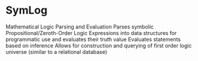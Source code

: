 # SymLog
Mathematical Logic Parsing and Evaluation
Parses symbolic Propositional/Zeroth-Order Logic Expressions into data structures for programmatic use and evaluates their truth value
Evaluates statements based on inference
Allows for construction and querying of first order logic universe (similar to a relational database)
